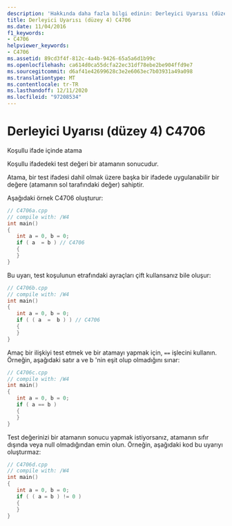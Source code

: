 ```yaml
---
description: 'Hakkında daha fazla bilgi edinin: Derleyici Uyarısı (düzey 4) C4706'
title: Derleyici Uyarısı (düzey 4) C4706
ms.date: 11/04/2016
f1_keywords:
- C4706
helpviewer_keywords:
- C4706
ms.assetid: 89cd3f4f-812c-4a4b-9426-65a5a6d1b99c
ms.openlocfilehash: ca614d0ca55dcfa22ec31df78ebe2be904ffd9e7
ms.sourcegitcommit: d6af41e42699628c3e2e6063ec7b03931a49a098
ms.translationtype: MT
ms.contentlocale: tr-TR
ms.lasthandoff: 12/11/2020
ms.locfileid: "97208534"
---
```

# <a name="compiler-warning-level-4-c4706"></a>Derleyici Uyarısı (düzey 4) C4706

Koşullu ifade içinde atama

Koşullu ifadedeki test değeri bir atamanın sonucudur.

Atama, bir test ifadesi dahil olmak üzere başka bir ifadede uygulanabilir bir değere (atamanın sol tarafındaki değer) sahiptir.

Aşağıdaki örnek C4706 oluşturur:

```cpp
// C4706a.cpp
// compile with: /W4
int main()
{
   int a = 0, b = 0;
   if ( a  = b ) // C4706
   {
   }
}
```

Bu uyarı, test koşulunun etrafındaki ayraçları çift kullansanız bile oluşur:

```cpp
// C4706b.cpp
// compile with: /W4
int main()
{
   int a = 0, b = 0;
   if ( ( a  =  b ) ) // C4706
   {
   }
}
```

Amaç bir ilişkiyi test etmek ve bir atamayı yapmak için, `==` işlecini kullanın. Örneğin, aşağıdaki satır a ve b 'nin eşit olup olmadığını sınar:

```cpp
// C4706c.cpp
// compile with: /W4
int main()
{
   int a = 0, b = 0;
   if ( a == b )
   {
   }
}
```

Test değerinizi bir atamanın sonucu yapmak istiyorsanız, atamanın sıfır dışında veya null olmadığından emin olun. Örneğin, aşağıdaki kod bu uyarıyı oluşturmaz:

```cpp
// C4706d.cpp
// compile with: /W4
int main()
{
   int a = 0, b = 0;
   if ( ( a = b ) != 0 )
   {
   }
}
```
